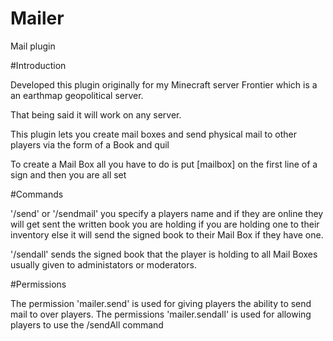 # Mailer
Mail plugin


#Introduction

Developed this plugin originally for my Minecraft server Frontier which is a an earthmap geopolitical server.

That being said it will work on any server.

This plugin lets you create mail boxes and send physical mail to other players via the form of a Book and quil

To create a Mail Box all you have to do is put [mailbox] on the first line of a sign and then you are all set



#Commands

'/send' or '/sendmail' you specify a players name and if they are online they will get sent the written book you are holding if you are holding one to their inventory else it will send the signed book to their Mail Box if they have one.

'/sendall' sends the signed book that the player is holding to all Mail Boxes usually given to administators or moderators. 

#Permissions

The permission 'mailer.send' is used for giving players the ability to send mail to over players.
The permissions 'mailer.sendall' is used for allowing players to use the /sendAll command

